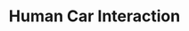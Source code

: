 ---
layout: slides
title: Human Car Interaction
caption: Διαφάνειες για το κεφάλαιο Αλληλεπίδραση με το όχημα
image_url: /images/adaptive-cars.png
slides:
  - adaptive-cars
  - improve-human-car-interaction
  - tesla-lcd
  - car-acc
---